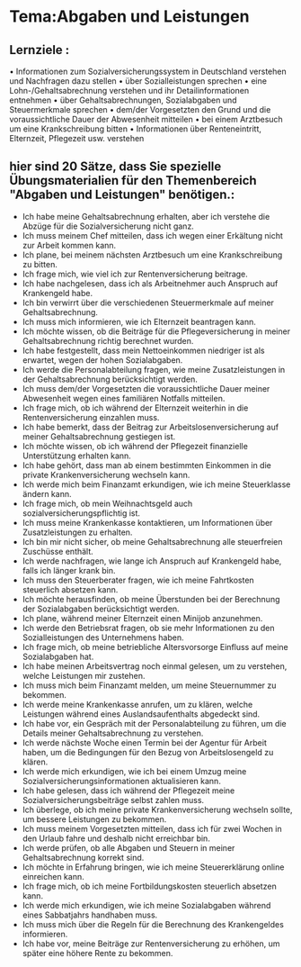 # Tema:Abgaben und Leistungen 
## Lernziele :
• Informationen zum Sozialversicherungssystem in Deutschland verstehen und Nachfragen dazu stellen
• über Sozialleistungen sprechen
• eine Lohn-/Gehaltsabrechnung verstehen und ihr Detailinformationen entnehmen 
• über Gehaltsabrechnungen, Sozialabgaben und Steuermerkmale sprechen
• dem/der Vorgesetzten den Grund und die voraussichtliche Dauer der Abwesenheit mitteilen
• bei einem Arztbesuch um eine Krankschreibung bitten 
• Informationen über Renteneintritt, Elternzeit, Pflegezeit usw. verstehen

## hier sind 20 Sätze, dass Sie spezielle Übungsmaterialien für den Themenbereich "Abgaben und Leistungen" benötigen.:
- Ich habe meine Gehaltsabrechnung erhalten, aber ich verstehe die Abzüge für die Sozialversicherung nicht ganz.
- Ich muss meinem Chef mitteilen, dass ich wegen einer Erkältung nicht zur Arbeit kommen kann.
- Ich plane, bei meinem nächsten Arztbesuch um eine Krankschreibung zu bitten.
- Ich frage mich, wie viel ich zur Rentenversicherung beitrage.
- Ich habe nachgelesen, dass ich als Arbeitnehmer auch Anspruch auf Krankengeld habe.
- Ich bin verwirrt über die verschiedenen Steuermerkmale auf meiner Gehaltsabrechnung.
- Ich muss mich informieren, wie ich Elternzeit beantragen kann.
- Ich möchte wissen, ob die Beiträge für die Pflegeversicherung in meiner Gehaltsabrechnung richtig berechnet wurden.
- Ich habe festgestellt, dass mein Nettoeinkommen niedriger ist als erwartet, wegen der hohen Sozialabgaben.
- Ich werde die Personalabteilung fragen, wie meine Zusatzleistungen in der Gehaltsabrechnung berücksichtigt werden.
- Ich muss dem/der Vorgesetzten die voraussichtliche Dauer meiner Abwesenheit wegen eines familiären Notfalls mitteilen.
- Ich frage mich, ob ich während der Elternzeit weiterhin in die Rentenversicherung einzahlen muss.
- Ich habe bemerkt, dass der Beitrag zur Arbeitslosenversicherung auf meiner Gehaltsabrechnung gestiegen ist.
- Ich möchte wissen, ob ich während der Pflegezeit finanzielle Unterstützung erhalten kann.
- Ich habe gehört, dass man ab einem bestimmten Einkommen in die private Krankenversicherung wechseln kann.
- Ich werde mich beim Finanzamt erkundigen, wie ich meine Steuerklasse ändern kann.
- Ich frage mich, ob mein Weihnachtsgeld auch sozialversicherungspflichtig ist.
- Ich muss meine Krankenkasse kontaktieren, um Informationen über Zusatzleistungen zu erhalten.
- Ich bin mir nicht sicher, ob meine Gehaltsabrechnung alle steuerfreien Zuschüsse enthält.
- Ich werde nachfragen, wie lange ich Anspruch auf Krankengeld habe, falls ich länger krank bin.
- Ich muss den Steuerberater fragen, wie ich meine Fahrtkosten steuerlich absetzen kann.
- Ich möchte herausfinden, ob meine Überstunden bei der Berechnung der Sozialabgaben berücksichtigt werden.
- Ich plane, während meiner Elternzeit einen Minijob anzunehmen.
- Ich werde den Betriebsrat fragen, ob sie mehr Informationen zu den Sozialleistungen des Unternehmens haben.
- Ich frage mich, ob meine betriebliche Altersvorsorge Einfluss auf meine Sozialabgaben hat.
- Ich habe meinen Arbeitsvertrag noch einmal gelesen, um zu verstehen, welche Leistungen mir zustehen.
- Ich muss mich beim Finanzamt melden, um meine Steuernummer zu bekommen.
- Ich werde meine Krankenkasse anrufen, um zu klären, welche Leistungen während eines Auslandsaufenthalts abgedeckt sind.
- Ich habe vor, ein Gespräch mit der Personalabteilung zu führen, um die Details meiner Gehaltsabrechnung zu verstehen.
- Ich werde nächste Woche einen Termin bei der Agentur für Arbeit haben, um die Bedingungen für den Bezug von Arbeitslosengeld zu klären.
- Ich werde mich erkundigen, wie ich bei einem Umzug meine Sozialversicherungsinformationen aktualisieren kann.
- Ich habe gelesen, dass ich während der Pflegezeit meine Sozialversicherungsbeiträge selbst zahlen muss.
- Ich überlege, ob ich meine private Krankenversicherung wechseln sollte, um bessere Leistungen zu bekommen.
- Ich muss meinem Vorgesetzten mitteilen, dass ich für zwei Wochen in den Urlaub fahre und deshalb nicht erreichbar bin.
- Ich werde prüfen, ob alle Abgaben und Steuern in meiner Gehaltsabrechnung korrekt sind.
- Ich möchte in Erfahrung bringen, wie ich meine Steuererklärung online einreichen kann.
- Ich frage mich, ob ich meine Fortbildungskosten steuerlich absetzen kann.
- Ich werde mich erkundigen, wie ich meine Sozialabgaben während eines Sabbatjahrs handhaben muss.
- Ich muss mich über die Regeln für die Berechnung des Krankengeldes informieren.
- Ich habe vor, meine Beiträge zur Rentenversicherung zu erhöhen, um später eine höhere Rente zu bekommen.